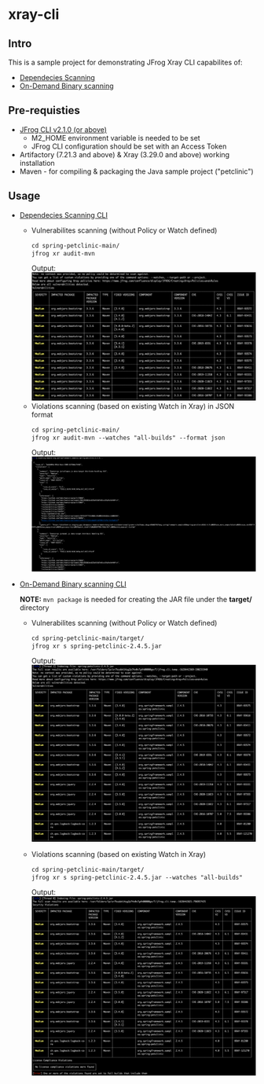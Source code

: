 # xray-cli

## Intro

This is a sample project for demonstrating JFrog Xray CLI capabilites of:
* [Dependecies Scanning](https://www.jfrog.com/confluence/display/JFROG/Xray+Dependencies+Scan)
* [On-Demand Binary scanning](https://www.jfrog.com/confluence/display/JFROG/Xray+On-Demand+Binary+Scan)

## Pre-requisties
* [JFrog CLI v2.1.0 (or above)](https://www.jfrog.com/confluence/display/CLI/JFrog+CLI#JFrogCLI-DownloadandInstallationofJFrogCLI)
    * M2_HOME environment variable is needed to be set
    * JFrog CLI configuration should be set with an Access Token
* Artifactory (7.21.3 and above) & Xray (3.29.0 and above) working installation
* Maven - for compiling & packaging the Java sample project ("petclinic")

## Usage

* [Dependecies Scanning CLI](https://www.jfrog.com/confluence/display/CLI/CLI+for+JFrog+Xray#CLIforJFrogXray-AuditingMavenProjects)

    * Vulnerabilites scanning (without Policy or Watch defined)
        ```
        cd spring-petclinic-main/
        jfrog xr audit-mvn
        ```
        Output:
        ![Dependecies Scanning Output](images/ds_output.png)
    * Violations scanning (based on existing Watch in Xray) in JSON format
        ```
        cd spring-petclinic-main/
        jfrog xr audit-mvn --watches "all-builds" --format json
        ```
        Output:
        ![Dependecies Scanning Output by Watch](images/ds_output_watch.png)

* [On-Demand Binary scanning CLI](https://www.jfrog.com/confluence/display/CLI/CLI+for+JFrog+Xray#CLIforJFrogXray-ScanningFilesontheLocalFileSystemScanningFiles)

    **NOTE:** ```mvn package``` is needed for creating the JAR file under the **target/** directory
    
    * Vulnerabilites scanning (without Policy or Watch defined)
        ```
        cd spring-petclinic-main/target/
        jfrog xr s spring-petclinic-2.4.5.jar
        ```
        Output:
        ![On-Demand Binary Scanning Output](images/bs_output.png)

    * Violations scanning (based on existing Watch in Xray)
        ```
        cd spring-petclinic-main/target/
        jfrog xr s spring-petclinic-2.4.5.jar --watches "all-builds"
        ```
        Output:
        ![On-Demand Binary Scanning Output by Watch](images/bs_output_watch.png)